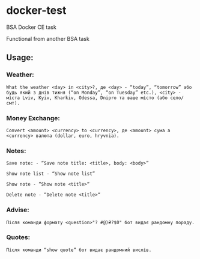 # docker-test
BSA Docker CE task

Functional from another BSA task

## Usage:

### Weather: 
    What the weather <day> in <city>?, де <day> - “today”, “tomorrow” або будь який з днів тижня (“on Monday”, “on Tuesday” etc.), <city> - міста Lviv, Kyiv, Kharkiv, Odessa, Dnipro та ваше місто (або село/смт).

### Money Exchange: 
    Convert <amount> <currency> to <currency>, де <amount> сума а <currency> валюта (dollar, euro, hryvnia).

### Notes:

    Save note: - “Save note title: <title>, body: <body>”

    Show note list - “Show note list”

    Show note - “Show note <title>“

    Delete note - “Delete note <title>“

### Advise: 
    Після команди формату <question>"? #@)₴?$0" бот видає рандомну пораду.

### Quotes:
    Після команди “show quote” бот видає рандомний вислів.